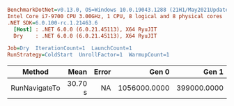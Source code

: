 ``` ini

BenchmarkDotNet=v0.13.0, OS=Windows 10.0.19043.1288 (21H1/May2021Update)
Intel Core i7-9700 CPU 3.00GHz, 1 CPU, 8 logical and 8 physical cores
.NET SDK=6.0.100-rc.1.21463.6
  [Host] : .NET 6.0.0 (6.0.21.45113), X64 RyuJIT
  Dry    : .NET 6.0.0 (6.0.21.45113), X64 RyuJIT

Job=Dry  IterationCount=1  LaunchCount=1  
RunStrategy=ColdStart  UnrollFactor=1  WarmupCount=1  

```
|        Method |    Mean | Error |        Gen 0 |       Gen 1 |     Gen 2 | Allocated |
|-------------- |--------:|------:|-------------:|------------:|----------:|----------:|
| RunNavigateTo | 30.70 s |    NA | 1056000.0000 | 399000.0000 | 2000.0000 |      6 GB |
